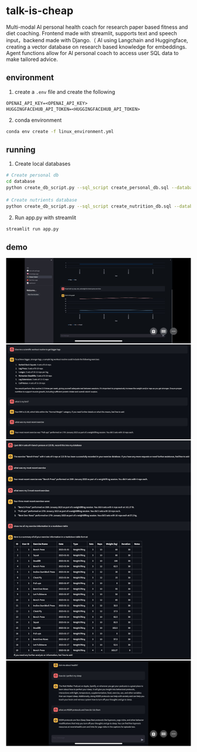 # talk-is-cheap
Multi-modal AI personal health coach for research paper based fitness and diet coaching. 
Frontend made with streamlit, supports text and speech input，backend made with Django.（
AI using Langchain and Huggingface, creating a vector database on research based knowledge for embeddings. 
Agent functions allow for AI personal coach to access user SQL data to make tailored advice. 

## environment
1. create a `.env` file and create the following 
```
OPENAI_API_KEY=<OPENAI_API_KEY>
HUGGINGFACEHUB_API_TOKEN=<HUGGINGFACEHUB_API_TOKEN>
```

2. conda environment
```bash
conda env create -f linux_environment.yml
```

## running
1. Create local databases
```bash
# Create personal db
cd database
python create_db_script.py --sql_script create_personal_db.sql --database_path personal_db.sqlite3

# Create nutrients database
python create_db_script.py --sql_script create_nutrition_db.sql --database_path nutrition_db.sqlite3
```

2. Run app.py with streamlit
```bash
streamlit run app.py
```

## demo
![image](https://github.com/lusr18/talk-is-cheap/blob/main/assets/demo1.jpg)
![image](https://github.com/lusr18/talk-is-cheap/blob/main/assets/demo2.jpg)
![image](https://github.com/lusr18/talk-is-cheap/blob/main/assets/demo3.jpg)
![image](https://github.com/lusr18/talk-is-cheap/blob/main/assets/demo4.jpg)




